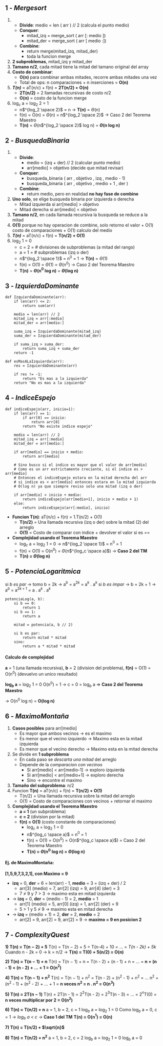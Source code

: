 ## 1 - _Mergesort_
1. 
	* **Divide**: medio = len ( arr ) // 2 (calcula el punto medio)
	* **Conquer**:  
		* mitad_izq = merge_sort ( arr [: medio ])
		* mitad_der = merge_sort ( arr [ medio :])
	* **Combine**: 
		* return merge(mitad_izq, mitad_der)
		* toda la funcion merge
2. **2 subproblemas**,  mitad_izq y mitad_der
3. **Tamano n/2**, cada mitad tiene la mitad del tamano original del array
4. **Costo de combinar**:
	* **O(n)** para combinar ambas mitades, recorre ambas mitades una vez
	* Total de ops: n comparaciones + n inserciones = **O(n)**
5. **_T(n)_** = aT(n/c) + f(n) = **2T(n/2) + O(n)**
	* **2T(n/2)** = 2 llamadas recursivas de costo n/2
	* **O(n)** = costo de la funcion merge
6. log$_c$ a = log$_2$ 2 = 1 
	* n$^{log_2 \space 2}$ = n $\rightarrow$ **T(n)** = $\Theta$(n) 
	* f(n) = O(n) = $\Theta$(n) = n$^{log_2 \space 2}$ $\rightarrow$ Caso 2 del Teorema Maestro
	* **T(n)** =  $\Theta$(n$^{log_2 \space 2}$ log n) = **$\Theta$(n log n)** 

## 2 - _BusquedaBinaria_
1. 
	* **Divide**: 
		* medio = (izq + der) // 2 (calcular punto medio)
		* arr[medio] > objetivo (decide que mitad revisar)
	* **Conquer**:
		* busqueda_binaria ( arr , objetivo , izq , medio - 1)
		* busqueda_binaria ( arr , objetivo , medio + 1 , der )
	* **Combine**: 
		* return medio, pero en realidad **no hay fase de combine**
2. **Uno solo**, se elige busqueda binaria por izquierda o derecha
	* Mitad izquierda si arr[medio] > objetivo
	* Mitad derecha si arr[medio] < objetivo
3. **Tamano n/2**, en cada llamada recursiva la busqueda se reduce a la mitad
4. **O(1)** porque no hay operacion de combine, solo retorno el valor + O(1) costo de comparaciones + O(1) calculo del medio
5. **_T(n)_** = aT(n/c) + f(n) = **T(n/2) + O(1)**
6. log$_2$ 1  = 0
	- c = 2 = # divisiones de subproblemas (a mitad del rango)
	- a = 1 = # subproblemas (izq o der)
	- n$^{log_2 \space 1}$ = n$^0$ = 1 $\rightarrow$ **T(n)** = $\Theta$(1)
	- f(n) = O(1) = $\Theta$(1) = $\Theta$(n$^0$) $\rightarrow$ Caso 2 del Teorema Maestro
	- **T(n)** = **$\Theta$(n$^0$ log n)** = **$\Theta$(log n)**

## 3 - _IzquierdaDominante_
	def IzquierdaDominante(arr):
		if len(arr) <= 2:
			return sum(arr)
		
		medio = len(arr) // 2
		mitad_izq = arr[:medio]
		mitad_der = arr[medio:]
		
		suma_izq = IzquierdaDominante(mitad_izq)
		suma_der = IzquierdaDominante(mitad_der)
		
		if suma_izq > suma_der:
			return suma_izq + suma_der
		return -1

	def esMasALaIzquierda(arr):
		res = IzquierdaDominante(arr)
		
		if res != -1:
			return "Es mas a la izquierda"
		return "No es mas a la izquierda"

## 4 - _IndiceEspejo_
	def indiceEspejo(arr, inicio=1):
		if len(arr) == 1:
			if arr[0] == inicio:
				return arr[0]
			return "No existe indice espejo"
		
		medio = len(arr) // 2
		mitad_izq = arr[:medio]
		mitad_der = arr[medio:]
	
		if arr[medio] == inicio + medio:
			return arr[medio]
			
		# Sino busco si el indice es mayor que el valor de arr[medio]
		# Como es un arr estrictamente creciente, si el indice es > arr[medio]
		# Entonces el indiceEspejo estara en la mitad derecha del arr
		# si indice es < arr[medio] entonces estara en la mitad izquierda
		# O(log n) ya que siempre reviso solo una mitad (izq o der)
		
		if arr[medio] < inicio + medio:
			return indiceEspejo(arr[medio+1], inicio + medio + 1)
		else:
			return indiceEspejo(arr[:medio], inicio)

- **Funcion T(n)**: aT(n/c) + f(n) = 1.T(n/2) + O(1)
	- **T(n/2)** = Una llamada recursiva (izq o der) sobre la mitad (2) del arreglo
	- **O(1)** = Costo de comparar con indice + devolver el valor si es ==
- **Complejidad usando el Teorema Maestro**
	- log$_c$ a = log$_2$ 1 = 0 $\rightarrow$ n$^{log_2 \space 1}$ = n$^0$ = 1
	- f(n) = O(1) = O(n$^0$) = $\Theta$(n$^{log_c \space a}$) $\rightarrow$ **Caso 2 del TM**
	- **T(n) = $\Theta$(log n)**

## 5 - _PotenciaLogaritmica_
si _b es par_ -> tomo b = 2k -> a$^b$ = a$^{2k}$ = a$^k$ . a$^k$
si _b es impar_ -> b = 2k + 1 -> a$^b$ = a$^{2k + 1}$ = a . a$^k$ . a$^k$
```
potenciaLog(a, b):
	si b == 0:
		return 1
	si b == 1:
		return a
		
	mitad = potencia(a, b // 2)
	
	si b es par:
		return mitad * mitad
	sino:
		return a * mitad * mitad
```

#### Calculo de complejidad
**a** = 1 (una llamada recursiva), 
**b** = 2 (division del problema),
**f(n)** = O(1) = O(n$^0$) (devuelvo un unico resultado)

**log$_b$ a** = log$_2$ 1 = 0
O(n$^0$) = 1 -> c = 0 = log$_b$ a => **Caso 2 del Teorema Maestro**

-> O(n$^0$ log n) = **O(log n)**
## 6 -  _MaximoMontaña_
1. **Casos posibles** para arr[medio]
	* Es mayor que ambos vecinos $\rightarrow$ es el maximo
	* Es menor que el vecino izquierdo $\rightarrow$ Maximo esta en la mitad izquierda
	* Es menor que el vecino derecho $\rightarrow$ Maximo esta en la mitad derecha
2. Se divide en **1 subproblema**
	- En cada paso se *descarta una mitad* del arreglo
	- Depende de la *comparacion con vecinos*
		- Si arr[medio] < arr[medio-1] $\rightarrow$ exploro izquierda
		- Si arr[medio] < arr[medio+1] $\rightarrow$ exploro derecha
		- Sino $\rightarrow$ encontre el maximo
3. **Tamaño del subproblema**: n/2
4. Funcion **T(n)** = aT(n/c) + f(n) = **T(n/2) + O(1)**
	* T(n/2) = Una llamada recursiva sobre la mitad del arreglo
	* O(1) = Costo de comparaciones con vecinos + retornar el maximo
5. **Complejidad usando el Teorema Maestro**
	- **a = 1** (un subproblema)
	- **c = 2** (division por la mitad)
	- **f(n) = O(1)** (costo constante de comparaciones)
		* log$_c$ a = log$_2$ 1 = 0
		* n$^{log_c \space a}$ = n$^0$ = 1
		* f(n) = O(1) = O(n$^0$) = O(n$^{log_c \space a}$) = Caso 2 del Teorema Maestro
		* **T(n) = $\Theta$(n$^0$ log n) = $\Theta$(log n)**

#### Ej. de MaximoMontaña:
**[1,5,9,7,3,2,1], con Maximo = 9**
- **izq** = 0, **der** = 6 = len(arr) - 1, **medio** = 3 = (izq + der) / 2
	- arr[3] (medio) = 7, arr[2] (izq) = 9, arr[4] (der) = 3
	- 7 $\ngtr$ 9 y 7 $>$ 3 $\rightarrow$ maximo esta en mitad izquierda
- $\rightarrow$ **izq** = 0, **der** = (medio - 1) = 2, **medio** = 1
	* arr[1] (medio) = 5, arr[0] (izq) = 1, arr[2] (der) = 9
	* 5 $>$ 1 y 5 $\ngtr$ 9 $\rightarrow$ maximo esta en mitad derecha
- $\rightarrow$ **izq** = (medio + 1) = 2, **der** = 2, **medio** = 2
	- arr[2] = 9, arr[2] = 9, arr[2] = 9 $\rightarrow$ **maximo = 9 en posicion 2**

## 7 - _ComplexityQuest_
**1) T(n) = T(n − 2) + 5**
T(n) = T(n − 2) + 5 = T(n-4) + 10 = ... = _T(n - 2k) + 5k_
Cuando n - 2k = 0 -> k = n/2
-> **T(n) = T(0) + 5(n/2) = O(n)**

**2) T(n) = T(n − 1) + n**
T(n) = T(n − 1) + n = T(n - 2) + (n - 1) + n = ...
= **n + (n - 1) + (n - 2) + ... + 1 = O(n$^2$)**

 **4) T(n) = T(n − 1) + n$^2$**
 T(n) = T(n − 1) + n$^2$ = T(n - 2) + (n$^2$ - 1) + n$^2$ = ...
 n$^2$ + (n$^2$ - 1) + (n$^2$ - 2) + ... + 1 = **n veces n$^2$ = n . n$^2$ = O(n$^3$)**

**5) T(n) = 2T(n − 1)**
T(n) = 2T(n - 1) = 2$^2$T(n - 2) = 2$^3$T(n - 3) = ... = 2$^n$T(0)
= **n veces multiplicar por 2 = O(n$^2$)**

**6) T(n) = T(n/2) + n**
a = 1, b = 2, c = 1 
log$_b$ a = log$_2$ 1 = 0
Como log$_b$ a = 0, c = 1 -> _log$_b$ a < c_ -> **Caso 1 del TM**
**T(n) = O(n$^1$) = O(n)**

**7) T(n) = T(n/2) + $\sqrt{n}$**

**8) T(n) = T(n/2) + n$^2$**
a = 1, b = 2, c = 2
log$_b$ a = log$_2$ 1 = 0 
log$_b$ a = 0
